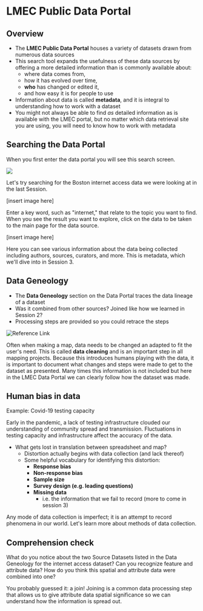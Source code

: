 # LMEC Public Data Portal

## Overview

* The **LMEC Public Data Portal** houses a variety of datasets drawn from numerous data sources 
* This search tool expands the usefulness of these data sources by offering a more detailed information than is commonly available about:
    - where data comes from, 
    - how it has evolved over time, 
    - **who** has changed or edited it, 
    - and how easy it is for people to use
* Information about data is called **metadata**, and it is integral to understanding how to work with a dataset
* You might not always be able to find *as* detailed information as is available with the LMEC portal, but no matter which data retrieval site you are using, you will need to know how to work with metadata


## Searching the Data Portal

When you first enter the data portal you will see this search screen.

![](https://ibb.co/XsV8Wtv)


Let's try searching for the Boston internet access data we were looking at in the last Session. 

[insert image here]

Enter a key word, such as "internet," that relate to the topic you want to find. When you see the result you want to explore, click on the data to be taken to the main page for the data source. 

[insert image here]

Here you can see various information about the data being collected including authors, sources, curators, and more. This is metadata, which we'll dive into in Session 3. 



## Data Geneology 
* The **Data Geneology** section on the Data Portal traces the data lineage of a dataset
* Was it combined from other sources? Joined like how we learned in Session 2?
* Processing steps are provided so you could retrace the steps

![Reference Link](https://i.imgur.com/U06yfZ6.png)

<hideable title = "Learn more">

Often when making a map, data needs to be changed an adapted to fit the user's need. This is called **data cleaning** and is an important step in all mapping projects. Because this introduces humans playing with the data, it is important to document what changes and steps were made to get to the dataset as presented. Many times this information is not included but here in the LMEC Data Portal we can clearly follow how the dataset was made.

</hideable>



## Human bias in data

<aside>


Example: Covid-19 testing capacity

Early in the pandemic, a lack of testing infrastructure clouded our understanding of community spread and transmission. Fluctuations in testing capacity and infrastructure affect the accuracy of the data.

</aside>

* What gets lost in translation between spreadsheet and map?
  * Distortion actually begins with data collection (and lack thereof)
  * Some helpful vocabulary for identifying this distortion:
    * **Response bias**
    * **Non-response bias** 
    * **Sample size** 
    * **Survey design (e.g. leading questions)**
    * **Missing data**
      * i.e. the information that we fail to record  (more to come in session 3)

Any mode of data collection is imperfect; it is an attempt to record phenomena in our world. Let's learn more about methods of data collection. 



## Comprehension check
What do you notice about the two Source Datasets listed in the Data Geneology for the internet access dataset? Can you recognize feature and attribute data? How do you think this spatial and attribute data were combined into one? 

<hideable title = "Check your answer">

You probably guessed it: a join! Joining is a common data processing step that allows us to give attribute data spatial significance so we can understand how the information is spread out.

</hideable>